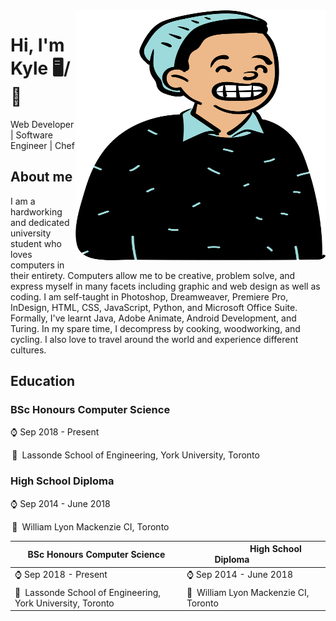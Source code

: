 <img align="right" width="400" height="400" src="./avatar.svg">


# Hi, I'm Kyle 🖥️/🍳
Web Developer | Software Engineer | Chef

## About me 

I am a hardworking and dedicated university student who loves computers in their entirety. Computers allow me to be creative, problem solve, and express myself in many facets including graphic and web design as well as coding. I am self-taught in Photoshop, Dreamweaver, Premiere Pro, InDesign, HTML, CSS, JavaScript, Python, and Microsoft Office Suite. Formally, I've learnt Java, Adobe Animate, Android Development, and Turing. In my spare time, I decompress by cooking, woodworking, and cycling. I also love to travel around the world and experience different cultures.

## Education

<h3> BSc Honours Computer Science </h3>

⌚ Sep 2018 - Present

 📍 Lassonde School of Engineering, York University, Toronto
 
<h3> High School Diploma </h3>

⌚ Sep 2014 - June 2018

 📍 William Lyon Mackenzie CI, Toronto
 
 <table>
<thead>
  <tr>
    <th>BSc Honours Computer Science</th>
    <th>     High School Diploma     </th>
  </tr>
</thead>
<tbody>
  <tr>
    <td>⌚ Sep 2018 - Present</td>
    <td>⌚ Sep 2014 - June 2018</td>
  </tr>
  <tr>
    <td>📍 Lassonde School of Engineering, York University, Toronto</td>
    <td>📍 William Lyon Mackenzie CI, Toronto</td>
  </tr>
</tbody>
</table>

